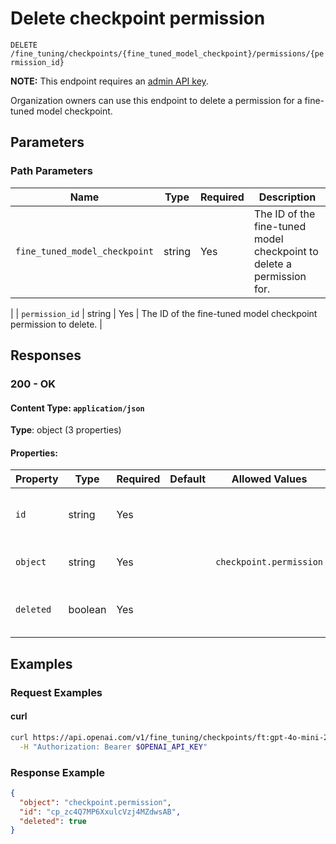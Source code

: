 # Delete checkpoint permission

`DELETE` `/fine_tuning/checkpoints/{fine_tuned_model_checkpoint}/permissions/{permission_id}`

**NOTE:** This endpoint requires an [admin API key](../admin-api-keys).

Organization owners can use this endpoint to delete a permission for a fine-tuned model checkpoint.


## Parameters

### Path Parameters

| Name | Type | Required | Description |
| ---- | ---- | -------- | ----------- |
| `fine_tuned_model_checkpoint` | string | Yes | The ID of the fine-tuned model checkpoint to delete a permission for.
 |
| `permission_id` | string | Yes | The ID of the fine-tuned model checkpoint permission to delete.
 |

## Responses

### 200 - OK

#### Content Type: `application/json`

**Type**: object (3 properties)

#### Properties:

| Property | Type | Required | Default | Allowed Values | Description |
| -------- | ---- | -------- | ------- | -------------- | ----------- |
| `id` | string | Yes |  |  | The ID of the fine-tuned model checkpoint permission that was deleted. |
| `object` | string | Yes |  | `checkpoint.permission` | The object type, which is always "checkpoint.permission". |
| `deleted` | boolean | Yes |  |  | Whether the fine-tuned model checkpoint permission was successfully deleted. |
## Examples

### Request Examples

#### curl
```bash
curl https://api.openai.com/v1/fine_tuning/checkpoints/ft:gpt-4o-mini-2024-07-18:org:weather:B7R9VjQd/permissions/cp_zc4Q7MP6XxulcVzj4MZdwsAB \
  -H "Authorization: Bearer $OPENAI_API_KEY"

```

### Response Example

```json
{
  "object": "checkpoint.permission",
  "id": "cp_zc4Q7MP6XxulcVzj4MZdwsAB",
  "deleted": true
}

```

